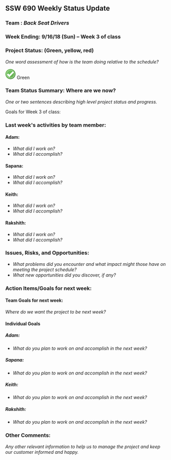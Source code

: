 ## SSW 690 Weekly Status Update 

### Team : _Back Seat Drivers_

### Week Ending: 9/16/18 (Sun) – Week 3 of class

### Project Status: (Green, yellow, red)

_One word assessment of how is the team doing relative to the schedule?_

![Green](https://github.com/Scarabyte/SSW690-Project/blob/master/docs/StatusUpdates/status_green.png?raw=true) Green

### Team Status Summary: Where are we now?

_One or two sentences describing high level project status and progress._

Goals for Week 3 of class:


### Last week&#39;s activities by team member:

#### Adam:

* _What did I work on?_
* _What did I accomplish?_

#### Sapana:

* _What did I work on?_
* _What did I accomplish?_

#### Keith:

* _What did I work on?_
* _What did I accomplish?_

#### Rakshith:

* _What did I work on?_
* _What did I accomplish?_

### Issues, Risks, and Opportunities:

* _What problems did you encounter and what impact might those have on meeting the project schedule?_
* _What new opportunities did you discover, if any?_

### Action Items/Goals for next week:

#### Team Goals for next week:

_Where do we want the project to be next week?_

#### Individual Goals

##### Adam:

* _What do you plan to work on and accomplish in the next week?_

##### Sapana:

* _What do you plan to work on and accomplish in the next week?_

##### Keith:

* _What do you plan to work on and accomplish in the next week?_

##### Rakshith:

* _What do you plan to work on and accomplish in the next week?_


### Other Comments:

_Any other relevant information to help us to manage the project and keep our customer informed and happy._

